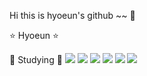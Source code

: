 Hi this is hyoeun's github ~~ 👋

⭐️ Hyoeun ⭐️


📝 Studying 📝
 <img src="https://img.shields.io/badge/HTML5-#E34F26?style=flat&logo=HTML5&logoColor=white"/> 
 <img src="https://img.shields.io/badge/CSS3-#1572B6?style=flat&logo=CSS3&logoColor=white"/>
 <img src="https://img.shields.io/badge/Javascript-#F7DF1E?style=flat&logo=Javascript&logoColor=white"/>
 <img src="https://img.shields.io/badge/Java-#007396?style=flat&logo=Java&logoColor=white"/>
 <img src="https://img.shields.io/badge/Spring-#6DB33F?style=flat&logo=Spring&logoColor=white"/>
 <img src="https://img.shields.io/badge/Oracle-#F80000?style=flat&logo=Oracle&logoColor=white"/>
 
 
 
 
<!--
**hyoniii710/hyoniii710** is a ✨ _special_ ✨ repository because its `README.md` (this file) appears on your GitHub profile.

Here are some ideas to get you started:

- 🔭 I’m currently working on ...
- 🌱 I’m currently learning ...
- 👯 I’m looking to collaborate on ...
- 🤔 I’m looking for help with ...
- 💬 Ask me about ...
- 📫 How to reach me: ...
- 😄 Pronouns: ...
- ⚡ Fun fact: ...
-->
